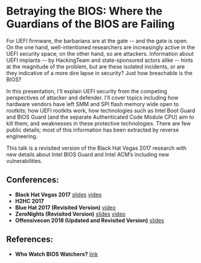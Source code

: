 # Betraying the BIOS: Where the Guardians of the BIOS are Failing
For UEFI firmware, the barbarians are at the gate -- and the gate is open. On the one hand, well-intentioned researchers are increasingly active in the UEFI security space; on the other hand, so are attackers. Information about UEFI implants -- by HackingTeam and state-sponsored actors alike -- hints at the magnitude of the problem, but are these isolated incidents, or are they indicative of a more dire lapse in security? Just how breachable is the BIOS?

In this presentation, I'll explain UEFI security from the competing perspectives of attacker and defender. I'll cover topics including how hardware vendors have left SMM and SPI flash memory wide open to rootkits; how UEFI rootkits work, how technologies such as Intel Boot Guard and BIOS Guard (and the separate Authenticated Code Module CPU) aim to kill them; and weaknesses in these protective technologies. There are few public details; most of this information has been extracted by reverse engineering.

This talk is a revisited version of the Black Hat Vegas 2017 research with new details about Intel BIOS Guard and Intel ACM’s including new vulnerabilities.

## Conferences:
* **Black Hat Vegas 2017** [slides](https://github.com/REhints/BlackHat_2017/blob/master/Betraying%20the%20BIOS.pdf) [video](https://www.youtube.com/watch?v=Dfl2JI2eLc8)
* **H2HC 2017**
* **Blue Hat 2017 (Revisited Version)** [video](https://www.youtube.com/watch?v=a2A-iuAGkSM)
* **ZeroNights (Revisited Version)** [slides](https://github.com/REhints/Publications/blob/master/Conferences/Betraying%20the%20BIOS/ZeroNights_17%5Bv1.5%5D.pdf) [video](https://www.youtube.com/watch?v=mTuA68JHJdw)
* **Offensivecon 2018 (Updated and Revisited Version)** [slides](https://github.com/REhints/Publications/blob/master/Conferences/Betraying%20the%20BIOS/Offensivecon_18%5Bv2.0%5D.pdf)

## References:
* **Who Watch BIOS Watchers?** [link](https://medium.com/@matrosov/bypass-intel-boot-guard-cc05edfca3a9)
